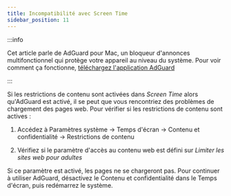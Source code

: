 ```yaml
---
title: Incompatibilité avec Screen Time
sidebar_position: 11
---
```


:::info

Cet article parle de AdGuard pour Mac, un bloqueur d'annonces multifonctionnel qui protège votre appareil au niveau du système. Pour voir comment ça fonctionne, [téléchargez l'application AdGuard](https://agrd.io/download-kb-adblock)

:::

Si les restrictions de contenu sont activées dans _Screen Time_ alors qu'AdGuard est activé, il se peut que vous rencontriez des problèmes de chargement des pages web. Pour vérifier si les restrictions de contenu sont actives :

1. Accédez à Paramètres système → Temps d'écran → Contenu et confidentialité → Restrictions de contenu

2. Vérifiez si le paramètre d'accès au contenu web est défini sur _Limiter les sites web pour adultes_

Si ce paramètre est activé, les pages ne se chargeront pas. Pour continuer à utiliser AdGuard, désactivez le Contenu et confidentialité dans le Temps d'écran, puis redémarrez le système.
